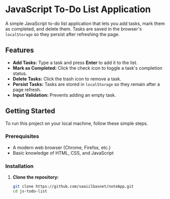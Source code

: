 # JavaScript To-Do List Application

A simple JavaScript to-do list application that lets you add tasks, mark them as completed, and delete them. Tasks are saved in the browser's `localStorage` so they persist after refreshing the page.


## Features

- **Add Tasks:** Type a task and press **Enter** to add it to the list.
- **Mark as Completed:** Click the check icon to toggle a task's completion status.
- **Delete Tasks:** Click the trash icon to remove a task.
- **Persist Tasks:** Tasks are stored in `localStorage` so they remain after a page refresh.
- **Input Validation:** Prevents adding an empty task.

## Getting Started

To run this project on your local machine, follow these simple steps.

### Prerequisites

- A modern web browser (Chrome, Firefox, etc.)
- Basic knowledge of HTML, CSS, and JavaScript

### Installation

1. **Clone the repository:**

   ```bash
   git clone https://github.com/saaiilbasnet/noteApp.git
   cd js-todo-list

